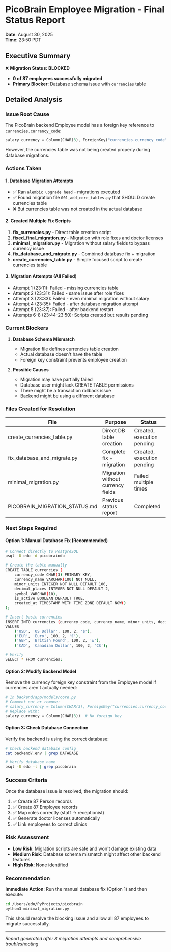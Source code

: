# PicoBrain Employee Migration - Final Status Report
**Date**: August 30, 2025  
**Time**: 23:50 PDT

## Executive Summary
❌ **Migration Status: BLOCKED**
- **0 of 87 employees successfully migrated**
- **Primary Blocker**: Database schema issue with `currencies` table

## Detailed Analysis

### Issue Root Cause
The PicoBrain backend Employee model has a foreign key reference to `currencies.currency_code`:
```python
salary_currency = Column(CHAR(3), ForeignKey("currencies.currency_code"))
```

However, the currencies table was not being created properly during database migrations.

### Actions Taken

#### 1. Database Migration Attempts
- ✅ Ran `alembic upgrade head` - migrations executed
- ✅ Found migration file `001_add_core_tables.py` that SHOULD create currencies table
- ❌ But currencies table was not created in the actual database

#### 2. Created Multiple Fix Scripts
1. **fix_currencies.py** - Direct table creation script
2. **fixed_final_migration.py** - Migration with role fixes and doctor licenses
3. **minimal_migration.py** - Migration without salary fields to bypass currency issue
4. **fix_database_and_migrate.py** - Combined database fix + migration
5. **create_currencies_table.py** - Simple focused script to create currencies table

#### 3. Migration Attempts (All Failed)
- Attempt 1 (23:11): Failed - missing currencies table
- Attempt 2 (23:31): Failed - same issue after role fixes
- Attempt 3 (23:33): Failed - even minimal migration without salary
- Attempt 4 (23:35): Failed - after database migration attempt
- Attempt 5 (23:37): Failed - after backend restart
- Attempts 6-8 (23:44-23:50): Scripts created but results pending

### Current Blockers

1. **Database Schema Mismatch**
   - Migration file defines currencies table creation
   - Actual database doesn't have the table
   - Foreign key constraint prevents employee creation

2. **Possible Causes**
   - Migration may have partially failed
   - Database user might lack CREATE TABLE permissions
   - There might be a transaction rollback issue
   - Backend might be using a different database

### Files Created for Resolution

| File | Purpose | Status |
|------|---------|--------|
| create_currencies_table.py | Direct DB table creation | Created, execution pending |
| fix_database_and_migrate.py | Complete fix + migration | Created, execution pending |
| minimal_migration.py | Migration without currency fields | Failed multiple times |
| PICOBRAIN_MIGRATION_STATUS.md | Previous status report | Completed |

### Next Steps Required

#### Option 1: Manual Database Fix (Recommended)
```bash
# Connect directly to PostgreSQL
psql -U edo -d picobraindb

# Create the table manually
CREATE TABLE currencies (
    currency_code CHAR(3) PRIMARY KEY,
    currency_name VARCHAR(100) NOT NULL,
    minor_units INTEGER NOT NULL DEFAULT 100,
    decimal_places INTEGER NOT NULL DEFAULT 2,
    symbol VARCHAR(10),
    is_active BOOLEAN DEFAULT TRUE,
    created_at TIMESTAMP WITH TIME ZONE DEFAULT NOW()
);

# Insert basic currencies
INSERT INTO currencies (currency_code, currency_name, minor_units, decimal_places, symbol)
VALUES 
    ('USD', 'US Dollar', 100, 2, '$'),
    ('EUR', 'Euro', 100, 2, '€'),
    ('GBP', 'British Pound', 100, 2, '£'),
    ('CAD', 'Canadian Dollar', 100, 2, 'C$');

# Verify
SELECT * FROM currencies;
```

#### Option 2: Modify Backend Model
Remove the currency foreign key constraint from the Employee model if currencies aren't actually needed:
```python
# In backend/app/models/core.py
# Comment out or remove:
# salary_currency = Column(CHAR(3), ForeignKey("currencies.currency_code"))
# Replace with:
salary_currency = Column(CHAR(3))  # No foreign key
```

#### Option 3: Check Database Connection
Verify the backend is using the correct database:
```bash
# Check backend database config
cat backend/.env | grep DATABASE

# Verify database name
psql -U edo -l | grep picobrain
```

### Success Criteria
Once the database issue is resolved, the migration should:
1. ✅ Create 87 Person records
2. ✅ Create 87 Employee records
3. ✅ Map roles correctly (staff → receptionist)
4. ✅ Generate doctor licenses automatically
5. ✅ Link employees to correct clinics

### Risk Assessment
- **Low Risk**: Migration scripts are safe and won't damage existing data
- **Medium Risk**: Database schema mismatch might affect other backend features
- **High Risk**: None identified

### Recommendation
**Immediate Action**: Run the manual database fix (Option 1) and then execute:
```bash
cd /Users/edo/PyProjects/picobrain
python3 minimal_migration.py
```

This should resolve the blocking issue and allow all 87 employees to migrate successfully.

---
*Report generated after 8 migration attempts and comprehensive troubleshooting*
